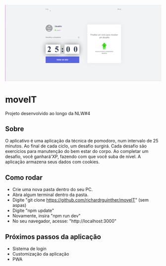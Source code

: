 ![Screenshot](screenshot.png)

# moveIT
Projeto desenvolvido ao longo da NLW#4

## Sobre
O aplicativo é uma aplicação da técnica de pomodoro, num intervalo de 25 minutos. Ao final de cada ciclo, um desafio surgirá. 
Cada desafio são exercícios para manutenção do bem estar do corpo. Ao completar um desafio, você ganhará'XP, fazendo com que você suba de nível.
A aplicação armazena seus dados com cookies.

## Como rodar
- Crie uma nova pasta dentro do seu PC.
- Abra algum terminal dentro da pasta.
- Digite "git clone https://github.com/richardrguinther/moveIT" (sem aspas)
- Digite "npm update"
- Novamente, insira "npm run dev"
- No seu navegador, acesse: "http://localhost:3000"

## Próximos passos da aplicação
- Sistema de login
- Customização da aplicação
- PWA
